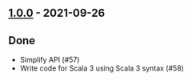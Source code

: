 ## [1.0.0](https://github.com/Kevin-Lee/just-sysprocess/issues?utf8=%E2%9C%93&q=is%3Aissue+is%3Aclosed+milestone%3Amilestone10) - 2021-09-26

## Done
* Simplify API (#57)
* Write code for Scala 3 using Scala 3 syntax (#58)
